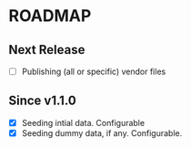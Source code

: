 # ROADMAP

## Next Release
- [ ] Publishing (all or specific) vendor files

## Since v1.1.0
- [x] Seeding intial data. Configurable
- [x] Seeding dummy data, if any. Configurable.
